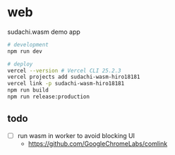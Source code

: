 # web

sudachi.wasm demo app

```sh
# development
npm run dev

# deploy
vercel --version # Vercel CLI 25.2.3
vercel projects add sudachi-wasm-hiro18181
vercel link -p sudachi-wasm-hiro18181
npm run build
npm run release:production
```

## todo

- [ ] run wasm in worker to avoid blocking UI
  - https://github.com/GoogleChromeLabs/comlink
